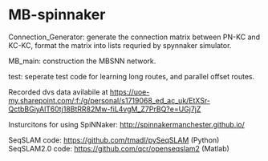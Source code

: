# MB-spinnaker

Connection_Generator: generate the connection matrix between PN-KC and KC-KC, format the matrix into lists requried by spynnaker simulator.

MB_main: construction the MBSNN network.

test: seperate test code for learning long routes, and parallel offset routes.

Recorded dvs data avilabile at https://uoe-my.sharepoint.com/:f:/g/personal/s1719068_ed_ac_uk/EtXSr-QctbBGiyAlT60tj18BtRR82Mw-fiL4vgM_Z7PrBQ?e=UGj7jZ

Insturcitons for using SpiNNaker: http://spinnakermanchester.github.io/



SeqSLAM code: https://github.com/tmadl/pySeqSLAM  (Python)
SeqSLAM2.0 code: https://github.com/qcr/openseqslam2 (Matlab)
